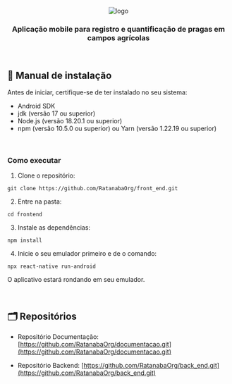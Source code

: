 <div align="center" id="menu">

![logo](https://github.com/RatanabaOrg/front_end/assets/100284976/23ceee84-ad63-4d38-a000-6da3fd0f56b4)

<h3> Aplicação mobile para registro e quantificação de pragas em campos agrícolas </h3>

</div> 

<br>

 ## :scroll: Manual de instalação

Antes de iniciar, certifique-se de ter instalado no seu sistema:
- Android SDK
- jdk (versão 17 ou superior)
- Node.js (versão 18.20.1 ou superior)
- npm (versão 10.5.0 ou superior) ou Yarn (versão 1.22.19 ou superior)

<br>

### Como executar

1. Clone o repositório:
  ```
  git clone https://github.com/RatanabaOrg/front_end.git
  ```
2. Entre na pasta:
  ```
  cd frontend
  ```
3. Instale as dependências:
  ```
  npm install
  ```
4. Inicie o seu emulador primeiro e de o comando:
  ```
  npx react-native run-android
  ```

O aplicativo estará rondando em seu emulador.

<br>

<h2> 🗂 Repositórios </h2>

- Repositório Documentação: [https://github.com/RatanabaOrg/documentacao.git](https://github.com/RatanabaOrg/documentacao.git)

- Repositório Backend: [https://github.com/RatanabaOrg/back_end.git](https://github.com/RatanabaOrg/back_end.git)

<br>
